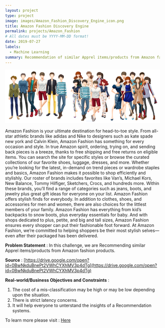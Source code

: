 ```yaml
---
layout: project
type: project
image: images/Amazon_Fashion_Discovery_Engine_icon.png
title: Amazon Fashion Discovery Engine
permalink: projects/Amazon_Fashion
# All dates must be YYYY-MM-DD format!
date: 2019-07-27
labels:
  - Machine Learning
summary: Recommendation of similar Apprel items/products from Amazon fashion products.
---
```


<img class="ui image" src="../images/Amazon_Fashion_Discovery_Engine_Banner.png">

Amazon Fashion is your ultimate destination for head-to-toe style. From all-star athletic brands like adidas and Nike to designers such as kate spade new york and Calvin Klein, Amazon Fashion has something for every occasion and style. In true Amazon spirit, ordering, trying on, and sending back pieces is a breeze, thanks to free shipping and free returns on eligible items. You can search the site for specific styles or browse the curated collections of our favorite shoes, luggage, dresses, and more. Whether you’re looking for the latest, in-demand on trend pieces or wardrobe staples and basics, Amazon Fashion makes it possible to shop efficiently and stylishly. Our roster of brands includes favorites like Van’s, Michael Kors, New Balance, Tommy Hilfiger, Sketchers, Crocs, and hundreds more. Within these brands, you’ll find a range of categories such as jeans, boots, and jewelry plus great gift ideas for everyone on your list. Amazon Fashion offers stylish finds for everybody. In addition to clothes, shoes, and accessories for men and women, there are also choices for the littlest members of your family. Amazon Fashion has everything from kid’s backpacks to snow boots, plus everyday essentials for baby. And with shops dedicated to plus, petite, and big and tall sizes, Amazon Fashion ensures every shopper can put their fashionable foot forward. At Amazon Fashion, we’re committed to helping shoppers be their most stylish selves—even after their packaged has been delivered.

<b>Problem Statement</b> : In this challenge, we are Recommending similar Apprel items/products from Amazon fashion products.

<b>Source</b> : [https://drive.google.com/open?id=0BwNkduBnePt2VWhCYXhMV3p4dTg](https://drive.google.com/open?id=0BwNkduBnePt2VWhCYXhMV3p4dTg)

<b>Real-world/Business Objectives and Constraints</b> : 
1. The cost of a mis-classification may be high or may be low depending upon the situation.
2. There is strict latency concerns.
3. It will help everyone to unterstand the insights of a Recommendation systems.

To learn more please visit : [Here](https://github.com/Souravban/Amazon-Fashion-Discovery-Engine)
